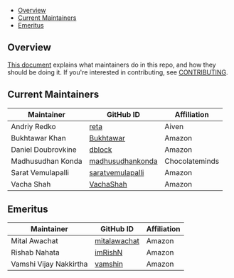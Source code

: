 - [Overview](#overview)
- [Current Maintainers](#current-maintainers)
- [Emeritus](#emeritus)
 
## Overview

[This document](https://github.com/opensearch-project/.github/blob/main/MAINTAINERS.md) explains what maintainers do in this repo, and how they should be doing it. If you're interested in contributing, see [CONTRIBUTING](CONTRIBUTING.md).

## Current Maintainers

| Maintainer               | GitHub ID                                              | Affiliation |
| ------------------------ | ------------------------------------------------------ | ----------- |
| Andriy Redko             | [reta](https://github.com/reta)                        |   Aiven     |
| Bukhtawar Khan           | [Bukhtawar](https://github.com/Bukhtawar)              |   Amazon    |
| Daniel Doubrovkine       | [dblock](https://github.com/dblock)                    |   Amazon    |
| Madhusudhan Konda        | [madhusudhankonda](https://github.com/madhusudhankonda)| Chocolateminds|
| Sarat Vemulapalli        | [saratvemulapalli](https://github.com/saratvemulapalli)|   Amazon    |
| Vacha Shah               | [VachaShah](https://github.com/VachaShah)              |   Amazon    |

## Emeritus

| Maintainer      | GitHub ID                                           | Affiliation |
| --------------- | --------------------------------------------------- | ----------- |
| Mital Awachat            | [mitalawachat](https://github.com/mitalawachat)        | Amazon      |
| Rishab Nahata            | [imRishN](https://github.com/imRishN)                  | Amazon      |
| Vamshi Vijay Nakkirtha   | [vamshin](https://github.com/vamshin)                  | Amazon      |
